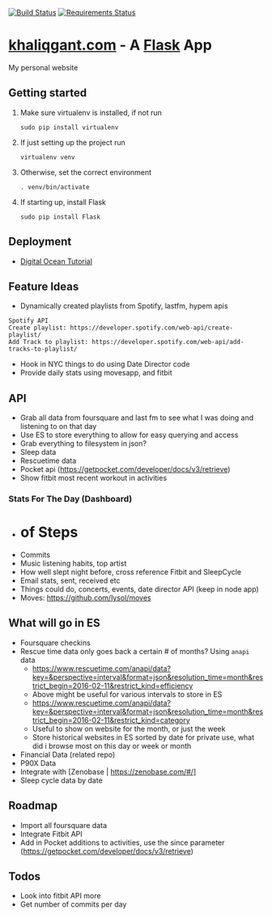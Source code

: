 [![Build Status](https://travis-ci.org/khaliqgant/khaliqgant.svg?branch=feature-tests)](https://travis-ci.org/khaliqgant/khaliqgant)
[![Requirements Status](https://requires.io/github/khaliqgant/khaliqgant/requirements.svg?branch=master)](https://requires.io/github/khaliqgant/khaliqgant/requirements/?branch=master)

[khaliqgant.com](http://khaliqgant.com) - A [Flask](http://flask.pocoo.org/docs/0.10/) App
=====

My personal website

## Getting started
1. Make sure virtualenv is installed, if not run
    ```
    sudo pip install virtualenv
    ```
2. If just setting up the project run
    ```
    virtualenv venv
    ```
3. Otherwise, set the correct environment
    ```
    . venv/bin/activate
    ```
4. If starting up, install Flask
    ```
    sudo pip install Flask
    ```

## Deployment
* [Digital Ocean Tutorial](https://www.digitalocean.com/community/tutorials/how-to-deploy-a-flask-application-on-an-ubuntu-vps)


## Feature Ideas
* Dynamically created playlists from Spotify, lastfm, hypem apis
```
Spotify API
Create playlist: https://developer.spotify.com/web-api/create-playlist/
Add Track to playlist: https://developer.spotify.com/web-api/add-tracks-to-playlist/
```
* Hook in NYC things to do using Date Director code
* Provide daily stats using movesapp, and fitbit

## API
* Grab all data from foursquare and last fm to see what I was doing and listening
to on that day
* Use ES to store everything to allow for easy querying and access
* Grab everything to filesystem in json?
* Sleep data
* Rescuetime data
* Pocket api (https://getpocket.com/developer/docs/v3/retrieve)
* Show fitbit most recent workout in activities

### Stats For The Day (Dashboard)
* # of Steps
* Commits
* Music listening habits, top artist
* How well slept night before, cross reference Fitbit and SleepCycle
* Email stats, sent, received etc
* Things could do, concerts, events, date director API (keep in node app)
* Moves: https://github.com/lysol/moves

## What will go in ES
* Foursquare checkins
* Rescue time data only goes back a certain # of months? Using `anapi` data
    * https://www.rescuetime.com/anapi/data?key=&perspective=interval&format=json&resolution_time=month&restrict_begin=2016-02-11&restrict_kind=efficiency
    * Above might be useful for various intervals to store in ES
    * https://www.rescuetime.com/anapi/data?key=&perspective=interval&format=json&resolution_time=month&restrict_begin=2016-02-11&restrict_kind=category
    * Useful to show on website for the month, or just the week
    * Store historical websites in ES sorted by date for private use, what did i browse most on this day
    or week or month
* Financial Data (related repo)
* P90X Data
* Integrate with [Zenobase | https://zenobase.com/#/]
* Sleep cycle data by date

## Roadmap
* Import all foursquare data
* Integrate Fitbit API
* Add in Pocket additions to activities, use the since parameter (https://getpocket.com/developer/docs/v3/retrieve)

## Todos
* Look into fitbit API more
* Get number of commits per day
